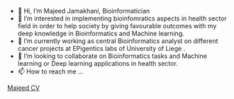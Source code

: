 - 👋 Hi, I’m Majeed Jamakhani, Bioinformatician 
- 👀 I’m interested in implementing bioinfomratics aspects in health sector field in order to help society by giving favourable outcomes with my deep knowledge in Bioinformatics and Machine learning.
- 🌱 I’m currently working as central Bioinformatics analyst on different cancer projects at EPigentics labs of University of Liege . 
- 💞️ I’m looking to collaborate on Bioinformatics tasks and Machine learning or Deep learning applications in health sector.
- 📫 How to reach me ...

<!---
MJBioInfo/MJBioInfo is a ✨ special ✨ repository because its `README.md` (this file) appears on your GitHub profile.
You can click the Preview link to take a look at your changes.
--->
[Majeed CV](https://github.com/MJBioInfo/MJBioInfo/blob/main/MJ-CV(Version-3).pdf)
